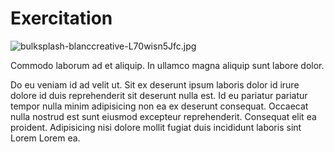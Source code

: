 # Exercitation

<img class="bordered" src="/_merged_assets/_static/images/bulksplash-blanccreative-L70wisn5Jfc.jpg" alt="bulksplash-blanccreative-L70wisn5Jfc.jpg" />

Commodo laborum ad et aliquip. In ullamco magna aliquip sunt labore dolor.

Do eu veniam id ad velit ut. Sit ex deserunt ipsum laboris dolor id irure dolore id duis reprehenderit sit deserunt nulla est. Id eu pariatur pariatur tempor nulla minim adipisicing non ea ex deserunt consequat. Occaecat nulla nostrud est sunt eiusmod excepteur reprehenderit. Consequat elit ea proident. Adipisicing nisi dolore mollit fugiat duis incididunt laboris sint Lorem Lorem ea.